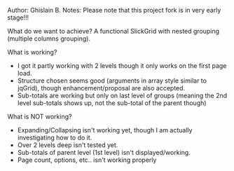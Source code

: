 Author: Ghislain B. 
Notes: Please note that this project fork is in very early stage!!!

What do we want to achieve? A functional SlickGrid with nested grouping (multiple columns grouping).

What is working?
- I got it partly working with 2 levels though it only works on the first page load.
- Structure chosen seems good (arguments in array style similar to jqGrid), though enhancement/proposal are also accepted.
- Sub-totals are working but only on last level of groups (meaning the 2nd level sub-totals shows up, not the sub-total of the parent though)

What is NOT working?
- Expanding/Collapsing isn't working yet, though I am actually investigating how to do it.
- Over 2 levels deep isn't tested yet.
- Sub-totals of parent level (1st level) isn't displayed/working.
- Page count, options, etc.. isn't working properly
